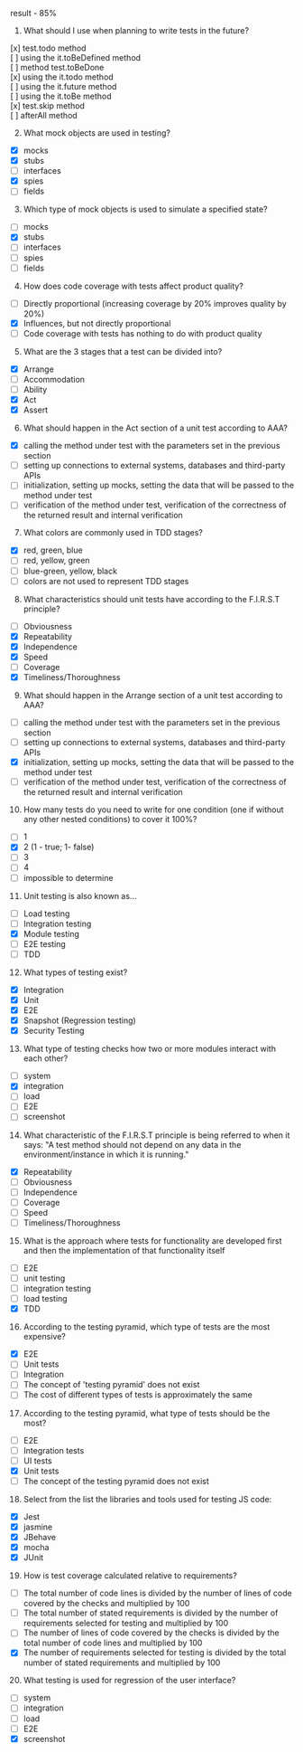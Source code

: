 result - 85%

1. What should I use when planning to write tests in the future?

[x] test.todo method  
[ ] using the it.toBeDefined method  
[ ] method test.toBeDone  
[x] using the it.todo method  
[ ] using the it.future method  
[ ] using the it.toBe method  
[x] test.skip method  
[ ] afterAll method

2. What mock objects are used in testing?

- [x] mocks
- [x] stubs
- [ ] interfaces
- [x] spies
- [ ] fields

3. Which type of mock objects is used to simulate a specified state?

- [ ] mocks
- [x] stubs
- [ ] interfaces
- [ ] spies
- [ ] fields

4. How does code coverage with tests affect product quality?

- [ ] Directly proportional (increasing coverage by 20% improves quality by 20%)
- [x] Influences, but not directly proportional
- [ ] Code coverage with tests has nothing to do with product quality

5. What are the 3 stages that a test can be divided into?

- [x] Arrange
- [ ] Accommodation
- [ ] Ability
- [x] Act
- [x] Assert

6. What should happen in the Act section of a unit test according to AAA?

- [x] calling the method under test with the parameters set in the previous section
- [ ] setting up connections to external systems, databases and third-party APIs
- [ ] initialization, setting up mocks, setting the data that will be passed to the method under test
- [ ] verification of the method under test, verification of the correctness of the returned result and internal verification

7. What colors are commonly used in TDD stages?

- [x] red, green, blue
- [ ] red, yellow, green
- [ ] blue-green, yellow, black
- [ ] colors are not used to represent TDD stages

8. What characteristics should unit tests have according to the F.I.R.S.T principle?

- [ ] Obviousness
- [x] Repeatability
- [x] Independence
- [x] Speed
- [ ] Coverage
- [x] Timeliness/Thoroughness

9. What should happen in the Arrange section of a unit test according to AAA?

- [ ] calling the method under test with the parameters set in the previous section
- [ ] setting up connections to external systems, databases and third-party APIs
- [x] initialization, setting up mocks, setting the data that will be passed to the method under test
- [ ] verification of the method under test, verification of the correctness of the returned result and internal verification

10. How many tests do you need to write for one condition (one if without any other nested conditions) to cover it 100%?

- [ ] 1
- [x] 2 (1 - true; 1- false)
- [ ] 3
- [ ] 4
- [ ] impossible to determine

11. Unit testing is also known as...

- [ ] Load testing
- [ ] Integration testing
- [x] Module testing
- [ ] E2E testing
- [ ] TDD

12. What types of testing exist?

- [x] Integration
- [x] Unit
- [x] E2E
- [x] Snapshot (Regression testing)
- [x] Security Testing

13. What type of testing checks how two or more modules interact with each other?

- [ ] system
- [x] integration
- [ ] load
- [ ] E2E
- [ ] screenshot

14. What characteristic of the F.I.R.S.T principle is being referred to when it says: "A test method should not depend on any data in the environment/instance in which it is running."

- [x] Repeatability
- [ ] Obviousness
- [ ] Independence
- [ ] Coverage
- [ ] Speed
- [ ] Timeliness/Thoroughness

15. What is the approach where tests for functionality are developed first and then the implementation of that functionality itself

- [ ] E2E
- [ ] unit testing
- [ ] integration testing
- [ ] load testing
- [x] TDD

16. According to the testing pyramid, which type of tests are the most expensive?

- [x] E2E
- [ ] Unit tests
- [ ] Integration
- [ ] The concept of 'testing pyramid' does not exist
- [ ] The cost of different types of tests is approximately the same

17. According to the testing pyramid, what type of tests should be the most?

- [ ] E2E
- [ ] Integration tests
- [ ] UI tests
- [x] Unit tests
- [ ] The concept of the testing pyramid does not exist

18. Select from the list the libraries and tools used for testing JS code:

- [x] Jest
- [x] jasmine
- [x] JBehave
- [x] mocha
- [x] JUnit

19. How is test coverage calculated relative to requirements?

- [ ] The total number of code lines is divided by the number of lines of code covered by the checks and multiplied by 100
- [ ] The total number of stated requirements is divided by the number of requirements selected for testing and multiplied by 100
- [ ] The number of lines of code covered by the checks is divided by the total number of code lines and multiplied by 100
- [x] The number of requirements selected for testing is divided by the total number of stated requirements and multiplied by 100

20. What testing is used for regression of the user interface?

- [ ] system
- [ ] integration
- [ ] load
- [ ] E2E
- [x] screenshot
